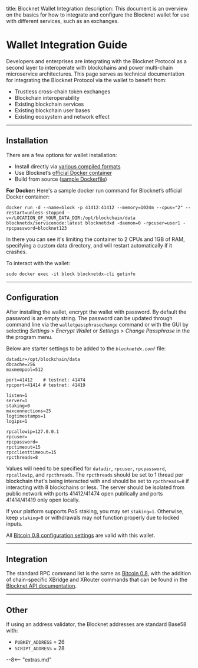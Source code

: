 title: Blocknet Wallet Integration
description: This document is an overview on the basics for how to integrate and configure the Blocknet wallet for use with different services, such as an exchanges.


# Wallet Integration Guide
Developers and enterprises are integrating with the Blocknet Protocol as a second layer to interoperate with blockchains and power multi-chain microservice architectures. This page serves as technical documentation for integrating the Blocknet Protocol via the wallet to benefit from:

* Trustless cross-chain token exchanges
* Blockchain interoperability
* Existing blockchain services
* Existing blockchain user bases
* Existing ecosystem and network effect

---

## Installation
There are a few options for wallet installation:

* Install directly via [various compiled formats](https://github.com/BlocknetDX/BlockDX/releases/)
* Use Blocknet’s [official Docker container](https://hub.docker.com/r/blocknetdx/servicenode)
* Build from source ([sample Dockerfile](https://github.com/BlocknetDX/dockerimages/blob/master/servicenode/Dockerfile)) 

**For Docker:**
Here's a sample docker run command for Blocknet’s official Docker container:

	docker run -d --name=block -p 41412:41412 --memory=1024m --cpus="2" --restart=unless-stopped -v=/LOCATION_OF_YOUR_DATA_DIR:/opt/blockchain/data blocknetdx/servicenode:latest blocknetdxd -daemon=0 -rpcuser=user1 -rpcpassword=blocknet123
In there you can see it's limiting the container to 2 CPUs and 1GB of RAM, specifying a custom data directory, and will restart automatically if it crashes.

To interact with the wallet:

	sudo docker exec -it block blocknetdx-cli getinfo

---
 
## Configuration
After installing the wallet, encrypt the wallet with password. By default the password is an empty string. The password can be updated through command line via the `walletpassphrasechange` command or with the GUI by selecting *Settings* > *Encrypt Wallet* or *Settings* > *Change Passphrase* in the the program menu.
 
Below are starter settings to be added to the *`blocknetdx.conf`* file:

	datadir=/opt/blockchain/data  
	dbcache=256                   
	maxmempool=512                
	                              
	port=41412    # testnet: 41474
	rpcport=41414 # testnet: 41419
	                              
	listen=1                      
	server=1                      
	staking=0                     
	maxconnections=25             
	logtimestamps=1               
	logips=1                      
	                              
	rpcallowip=127.0.0.1          
	rpcuser=                      
	rpcpassword=                  
	rpctimeout=15                 
	rpcclienttimeout=15           
	rpcthreads=8                   

Values will need to be specified for `datadir`, `rpcuser`, `rpcpassword`, `rpcallowip`, and `rpcthreads`. The `rpcthreads` should be set to 1 thread per blockchain that's being interacted with and should be set to `rpcthreads=8` if interacting with 8 blockchains or less.  The server should be isolated from public network with ports 41412/41474 open publically and ports 41414/41419 only open locally.
 
If your platform supports PoS staking, you may set `staking=1`. Otherwise, keep `staking=0` or withdrawals may not function properly due to locked inputs.
 
All [Bitcoin 0.8 configuration settings](https://en.bitcoin.it/wiki/Original_Bitcoin_client/API_calls_list) are valid with this wallet.
 
---

## Integration
The standard RPC command list is the same as [Bitcoin 0.8](https://en.bitcoin.it/wiki/Original_Bitcoin_client/API_calls_list), with the addition of chain-specific XBridge and XRouter commands that can be found in the [Blocknet API documentation](https://api.blocknet.co).

---

## Other
If using an address validator, the Blocknet addresses are standard Base58 with:

* `PUBKEY_ADDRESS` = 26
* `SCRIPT_ADDRESS` = 28

















<script type="text/javascript">
// read instructions for related links in ../snippets/extras.md
var relatedLinks = [];
</script>

--8<-- "extras.md"





